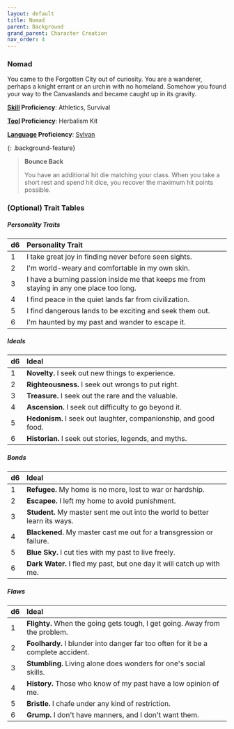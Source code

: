 ```yaml
---
layout: default
title: Nomad
parent: Background
grand_parent: Character Creation
nav_order: 4
---
```


### Nomad

You came to the Forgotten City out of curiosity. You are a wanderer, perhaps a knight errant or an urchin with no homeland. Somehow you found your way to the Canvaslands and became caught up in its gravity. 

**[Skill](../../more/skills) Proficiency**: Athletics, Survival

**[Tool](../../more/tools) Proficiency**: Herbalism Kit

**[Language](../../more/languages/index) Proficiency**: [Sylvan](../../more/languages/secret_languages)

{: .background-feature}
> **Bounce Back**
> 
> You have an additional hit die matching your class. When you take a short rest and spend hit dice, you recover the maximum hit points possible.

### (Optional) Trait Tables

##### Personality Traits

| d6   | Personality Trait                                                                        |
| :--- | :--------------------------------------------------------------------------------------- |
| 1    | I take great joy in finding never before seen sights.                                    |
| 2    | I'm world-weary and comfortable in my own skin.                                          |
| 3    | I have a burning passion inside me that keeps me from staying in any one place too long. |
| 4    | I find peace in the quiet lands far from civilization.                                   |
| 5    | I find dangerous lands to be exciting and seek them out.                                 |
| 6    | I'm haunted by my past and wander to escape it.                                          |

##### Ideals

| d6   | Ideal                                                            |
| :--- | :--------------------------------------------------------------- |
| 1    | **Novelty.** I seek out new things to experience.                |
| 2    | **Righteousness.** I seek out wrongs to put right.               |
| 3    | **Treasure.** I seek out the rare and the valuable.              |
| 4    | **Ascension.** I seek out difficulty to go beyond it.            |
| 5    | **Hedonism.** I seek out laughter, companionship, and good food. |
| 6    | **Historian.** I seek out stories, legends, and myths.           |


##### Bonds

| d6   | Ideal                                                                       |
| :--- | :-------------------------------------------------------------------------- |
| 1    | **Refugee.** My home is no more, lost to war or hardship.                   |
| 2    | **Escapee.** I left my home to avoid punishment.                            |
| 3    | **Student.** My master sent me out into the world to better learn its ways. |
| 4    | **Blackened.** My master cast me out for a transgression or failure.        |
| 5    | **Blue Sky.** I cut ties with my past to live freely.                       |
| 6    | **Dark Water.** I fled my past, but one day it will catch up with me.       |


##### Flaws

| d6   | Ideal                                                                             |
| :--- | :-------------------------------------------------------------------------------- |
| 1    | **Flighty.** When the going gets tough, I get going. Away from the problem.       |
| 2    | **Foolhardy.** I blunder into danger far too often for it be a complete accident. |
| 3    | **Stumbling.** Living alone does wonders for one's social skills.                 |
| 4    | **History.** Those who know of my past have a low opinion of me.                  |
| 5    | **Bristle.** I chafe under any kind of restriction.                               |
| 6    | **Grump.** I don't have manners, and I don't want them.                           |
